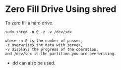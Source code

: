 Zero Fill Drive Using shred
===========================

To zero fill a hard drive.

```
sudo shred -n 0 -z -v /dev/sdx

where -n 0 is the number of passes, 
-z overwrites the data with zeroes, 
-v displays the progress of the operation, 
and /dev/sdx is the partition you are overwriting.
```

- dd can also be used.

